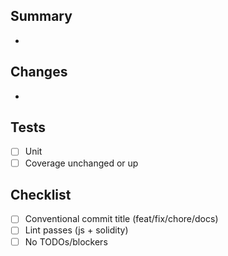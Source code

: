 ## Summary
- 

## Changes
- 

## Tests
- [ ] Unit
- [ ] Coverage unchanged or up

## Checklist
- [ ] Conventional commit title (feat/fix/chore/docs)
- [ ] Lint passes (js + solidity)
- [ ] No TODOs/blockers
